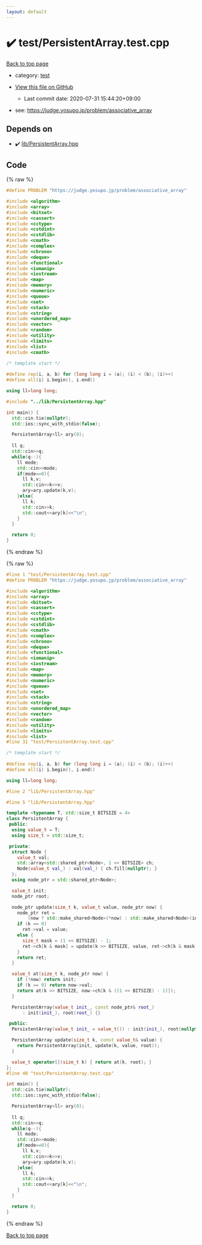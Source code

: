 ```yaml
---
layout: default
---
```


<!-- mathjax config similar to math.stackexchange -->
<script type="text/javascript" async
  src="https://cdnjs.cloudflare.com/ajax/libs/mathjax/2.7.5/MathJax.js?config=TeX-MML-AM_CHTML">
</script>
<script type="text/x-mathjax-config">
  MathJax.Hub.Config({
    TeX: { equationNumbers: { autoNumber: "AMS" }},
    tex2jax: {
      inlineMath: [ ['$','$'] ],
      processEscapes: true
    },
    "HTML-CSS": { matchFontHeight: false },
    displayAlign: "left",
    displayIndent: "2em"
  });
</script>

<script type="text/javascript" src="https://cdnjs.cloudflare.com/ajax/libs/jquery/3.4.1/jquery.min.js"></script>
<script src="https://cdn.jsdelivr.net/npm/jquery-balloon-js@1.1.2/jquery.balloon.min.js" integrity="sha256-ZEYs9VrgAeNuPvs15E39OsyOJaIkXEEt10fzxJ20+2I=" crossorigin="anonymous"></script>
<script type="text/javascript" src="../../assets/js/copy-button.js"></script>
<link rel="stylesheet" href="../../assets/css/copy-button.css" />


# :heavy_check_mark: test/PersistentArray.test.cpp

<a href="../../index.html">Back to top page</a>

* category: <a href="../../index.html#098f6bcd4621d373cade4e832627b4f6">test</a>
* <a href="{{ site.github.repository_url }}/blob/master/test/PersistentArray.test.cpp">View this file on GitHub</a>
    - Last commit date: 2020-07-31 15:44:20+09:00


* see: <a href="https://judge.yosupo.jp/problem/associative_array">https://judge.yosupo.jp/problem/associative_array</a>


## Depends on

* :heavy_check_mark: <a href="../../library/lib/PersistentArray.hpp.html">lib/PersistentArray.hpp</a>


## Code

<a id="unbundled"></a>
{% raw %}
```cpp
#define PROBLEM "https://judge.yosupo.jp/problem/associative_array"

#include <algorithm>
#include <array>
#include <bitset>
#include <cassert>
#include <cctype>
#include <cstdint>
#include <cstdlib>
#include <cmath>
#include <complex>
#include <chrono>
#include <deque>
#include <functional>
#include <iomanip>
#include <iostream>
#include <map>
#include <memory>
#include <numeric>
#include <queue>
#include <set>
#include <stack>
#include <string>
#include <unordered_map>
#include <vector>
#include <random>
#include <utility>
#include <limits>
#include <list>
#include <cmath>

/* template start */
 
#define rep(i, a, b) for (long long i = (a); (i) < (b); (i)++)
#define all(i) i.begin(), i.end()

using ll=long long;

#include "../lib/PersistentArray.hpp"

int main() {
  std::cin.tie(nullptr);
  std::ios::sync_with_stdio(false);

  PersistentArray<ll> ary(0);
  
  ll q;
  std::cin>>q;
  while(q--){
    ll mode;
    std::cin>>mode;
    if(mode==0){
      ll k,v;
      std::cin>>k>>v;
      ary=ary.update(k,v);
    }else{
      ll k;
      std::cin>>k;
      std::cout<<ary[k]<<"\n";
    }
  }

  return 0;
}
```
{% endraw %}

<a id="bundled"></a>
{% raw %}
```cpp
#line 1 "test/PersistentArray.test.cpp"
#define PROBLEM "https://judge.yosupo.jp/problem/associative_array"

#include <algorithm>
#include <array>
#include <bitset>
#include <cassert>
#include <cctype>
#include <cstdint>
#include <cstdlib>
#include <cmath>
#include <complex>
#include <chrono>
#include <deque>
#include <functional>
#include <iomanip>
#include <iostream>
#include <map>
#include <memory>
#include <numeric>
#include <queue>
#include <set>
#include <stack>
#include <string>
#include <unordered_map>
#include <vector>
#include <random>
#include <utility>
#include <limits>
#include <list>
#line 31 "test/PersistentArray.test.cpp"

/* template start */
 
#define rep(i, a, b) for (long long i = (a); (i) < (b); (i)++)
#define all(i) i.begin(), i.end()

using ll=long long;

#line 2 "lib/PersistentArray.hpp"

#line 5 "lib/PersistentArray.hpp"

template <typename T, std::size_t BITSIZE = 4>
class PersistentArray {
 public:
  using value_t = T;
  using size_t = std::size_t;

 private:
  struct Node {
    value_t val;
    std::array<std::shared_ptr<Node>, 1 << BITSIZE> ch;
    Node(value_t val_) : val(val_) { ch.fill(nullptr); }
  };
  using node_ptr = std::shared_ptr<Node>;

  value_t init;
  node_ptr root;

  node_ptr update(size_t k, value_t value, node_ptr now) {
    node_ptr ret =
        (now ? std::make_shared<Node>(*now) : std::make_shared<Node>(init));
    if (k == 0)
      ret->val = value;
    else {
      size_t mask = (1 << BITSIZE) - 1;
      ret->ch[k & mask] = update(k >> BITSIZE, value, ret->ch[k & mask]);
    }
    return ret;
  }

  value_t at(size_t k, node_ptr now) {
    if (!now) return init;
    if (k == 0) return now->val;
    return at(k >> BITSIZE, now->ch[k & ((1 << BITSIZE) - 1)]);
  }

  PersistentArray(value_t init_, const node_ptr& root_)
      : init(init_), root(root_) {}

 public:
  PersistentArray(value_t init_ = value_t()) : init(init_), root(nullptr) {}

  PersistentArray update(size_t k, const value_t& value) {
    return PersistentArray(init, update(k, value, root));
  }

  value_t operator[](size_t k) { return at(k, root); }
};
#line 40 "test/PersistentArray.test.cpp"

int main() {
  std::cin.tie(nullptr);
  std::ios::sync_with_stdio(false);

  PersistentArray<ll> ary(0);
  
  ll q;
  std::cin>>q;
  while(q--){
    ll mode;
    std::cin>>mode;
    if(mode==0){
      ll k,v;
      std::cin>>k>>v;
      ary=ary.update(k,v);
    }else{
      ll k;
      std::cin>>k;
      std::cout<<ary[k]<<"\n";
    }
  }

  return 0;
}

```
{% endraw %}

<a href="../../index.html">Back to top page</a>

